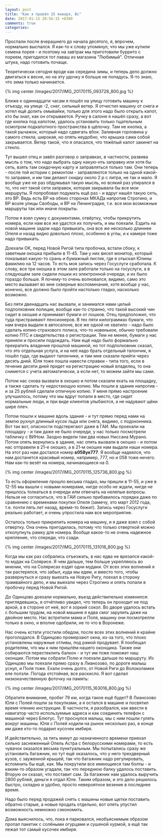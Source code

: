 ```yaml
---
layout: post
title: "Как я провёл 15 января, Вс"
date: 2017-01-15 20:56:15 +0300
comments: true
categories: 
---
```

Проспали после вчерашнего до начала десятого, я, впрочем, нормально выспался. Я как-то к слову упомянул, что мы уже купили семена порея - и поэтому на завтрак мы приготовили буррито с пореем, пригодился тот лаваш из магазина "Любимый". Отличная штука, надо готовить почаще.

Теоретически сегодня вроде как середина зимы, и теперь дело должно двигаться к весне, но на эту удочку я больше не попадусь. Я-то знаю, что зима только начинается. 

{% img center /images/2017/IMG_20170115_093728_800.jpg %}

Ближе к одиннадцати часам я пошёл на улицу готовить машину к отъезду, на улице -2, снег, сильный ветер. Я отчистил машину от снега и хотел ещё долить омывайки, только для этого надо было открыть капот, кто бы знал, как он открывается. Ручку в салоне я нашёл сразу, а вот где кнопка под капотом, удалось установить только тщательным осмотром подкапотного пространства в щёлочку. Там не кнопка, а такой рычажок, который надо сдвигать вбок. Заливная горловина у самого стекла, широкая, но опять неудобно, что крышка сама собой закрывается. Ветер такой, что я опасался, что тяжёлый капот закинет на стекло. 

Тут вышел отец и завёл разговор о заправках, в частности, развива мысль о том, что надо выбрать одну какую-нть заправку или хотя бы сеть, взять там скидочную карту и заправляться только там. Они теперь - после той истории с ремонтом - заправляются только на одной какой-то заправке, и им там делают скидку около 2 р с литра, не так и мало. Я вообще уже не раз обдумывал такую мысль, но всякий раз упирался в то, что нет такой сети заправок, которая закрывала бы все мои маршруты. Я попробовал подумать ещё раз - и вдруг нашёл такую сеть, это ВР. Ведь есть ВР на обеих сторонах МКАДа напротив Строгино, и ВР возле улицы Свободы, и ВР на Ленинградке, т.е. все мои возможные маршруты так или иначе покрыты.

Потом я взял сумку с документами, отвёртку, чтобы прикрутить номера, если нам все же удастся их получить, и мы поехали. Ездить на новой машине задом надо привыкать, она все же несколько длиннее Опеля и назад видно довольно плохо, особенно в углы, и к камере тоже надо привыкать.

Доехали ОК, перед Новой Ригой типа пробочка, встали сбоку, к заветным окошка прибыли в 11-45. Там у них висел монитор, который показывал какую-то срань и бумажный листик, где я отыскал Юлины фамилию на 12 часов. То есть моя запись через Госуслуги сработала. К слову, все три окошка в этом зале работали только на госуслуги, а в следующем зале сидели лошки из электронной очереди, и их было гораздо больше. Я почему-то очень волновался, видимо, само это место вызывает во мне скверные воспоминания, хотя вообще у нас, конечно, все должно было пройти настолько гладко, насколько возможно.

Без пяти двенадцать нас вызвали, и занимался нами целый подполковник полиции, вообще как-то странно, что такой высокий чин сидит в окошке и принимает бумаги от лошков. Отец предположил, что туда пристраивают пенсионеров. В тех пяти килограммах бумаги, что нам вчера выдали в автосалоне, все же одной не хватило - надо было сделать копию страхового полиса, что-то новенькое, обычно требовали копию ПТС и свидетельства о регистрации. Тем не менее, бумаги у нас приняли и просили подождать. Нам ещё надо было формально прекратить владение прошлой машиной, но тот подполковник сказал, что это отдельная услуга, и на неё надо брать отдельный талончик, я пошёл туда, где выдают талончики, и там мне сказали прийти через десять дней. Юля тоже пошла навести справки - типа того, если в течение десяти дней придет на регистрацию новый владелец, то она снимется с учета автоматически, а если нет, то можем зайти мы сами.

Потом нас снова вызвали в окошко и потом сказали ехать на площадку, а также сделать ту недостающую копию. Мы пошли в здание напротив - и за 25 рублей сделали отличную копию. У меня прямо настроение улучшилось, потому что мы вдруг попали в место, где сидят нормальные люди, и при виде клиентов улыбаются, а не надувают щёки шире плеч.

Потом пошли к машине вдоль здания - и тут прямо перед нами на землю рухнул длинный кусок льда или снега, видимо, с подоконника. Вот так вот, опасности подстерегают даже в ГАИ. Мы проехали на площадку - и там даже не было очереди, у нас только посмотрели табличку с ВИНом. Заодно видели там два новых Ниссана Мурано. Потом опять вернулись в здание, нас опять вызвали в окошко - и потом нас отправили в 21-е окошко, а в 21-м окошке нам выдали наши номера. На этот раз нам достался номер **в058уе777**. Я вообще надеялся, что нам достанется красивый номер, например, 777, но и 058 тоже ничего. Нам как-то везёт на номера, начинающиеся на 0.

{% img center /images/2017/IMG_20170115_125736_800.jpg %}

То есть оформление прошло весьма гладко, мы пришли в 11-55, и уже в 12-55 мы вышли с новыми номерами, нигде особо не ждали, нигде не пришлось толкаться в очереди илм отвечать на нелепые вопросы. Нельзя не согласиться, что в ГАИ сильно прибавилось порядка даже по сравнению с временами покупки Опеля (замечу, это март 2012 года, т.е. почти пять лет назад, время-то бежит). Запись через Госуслуги реально работает, и очень упростила нам все мероприятие.

Осталось только прикрепить номера на машину, и я даже взял с собой отвертку. Она очень пригодилась, потому что только отверткой можно отколупнуть рамку для номера. Вообще какое-то не очень надежное крепление, что спереди, что сзади.

{% img center /images/2017/IMG_20170115_131016_800.jpg %}

Когда мы как раз собрались отъезжать, в нас едва не врезался какой-то мудак на Солярисе. Я чем дальше, тем больше укрепляюсь во мнении, что на Солярисах ездят одни мудаки. От всех этих волнений я так растерялся, что забыл, куда мы едем, и вместо того, чтобы развернуться и сразу выехать на Новую Ригу, поехал в сторону трамвайного депо, и мы выехали через Строгино и опять попали в пробочку перед Новой Ригой.

До Одинцово доехали нормально, въезд действительно изменился: приглядевшись, я отчётливо увидел, что теперь он проходит не под аркой, а в стороне от неё, вот я зоркий сокол. Во дворе удалось встать с большим трудом, на новой машине я едва смог зарулить даже на двойное место. Нас встретили мама и Поля, машину они посмотрелли только в окно, и вполне одобрили, не то что в Воронеже.

Нас очень кстати угостили обедом, после всех этих волнений я крайне проголодался. В Одинцово промерзают окна, из-за того, что плохо установлены наружные отливы, под рамой продувает. Я пообещал родителям, что мы к ним пришлём нашего оконщика. Также они собираются перестеклить балкон - и тут им тоже поможет наш оконщик. Потом мы собрали Полю и поехали дальше по маршруту. Из Одинцово мы поехали прямо сразу в Лианозово, по дороге малыш уснул, и Поля тоже. Ехали очень долго, от Новой Риги до Волоколамки еле ползли. Погода отстойная, все раскисло. Я вот сделал низкокачественную фоточку на память:

{% img center /images/2017/IMG_20170115_163016_800.jpg %}

Обратите внимание, пробег 79 км, когда такое ещё будет? В Лианозово Юля с Полей пошли за покупками, а я остался в машине и посвятил время чтению инструкции. В частности, я разобрался, как ввести в навигатор часто используемые адреса и как соединить телефон с машиной через Блютус. Тут проснулся малыш, мы с ним пошли гулять вокруг машины. Юля с Полей ходили на рынок несколько раз, в конце им даже кто-то подарил кусочек имбиря.

И действительно, за пять минут до назначенного времени приехал сильно заснеженный Опель Астра с белорусскими номерами, то есть чувачок оказался весьма пунктуальным. Мы попытались сразу же установить багажник, но тут ещё оказалось, что у него трехдверный кузов, с зауженной крышей, так что багажник надо регулировать, вспомнить бы ещё, как. Мы покрутили все имеющиеся там болты - и каким-то образом угадали, так что переднюю балку удалось поставить. Вторую он сказал, что поставит сам. За багажник нам удалось выручить 2800 рублей, деньги я отдал Юле. Таким образом, и это дело решилось быстро, складно и удобно, просто невероятное везение в последнее время.

Надо было перед продажей снять с машины новые щетки поставить обратно старые, а новые продать отдельно, вот опять упустил возможность немножко сэкономить.

Дома выяснилось, что, пока я парковался, необъяснимым образом пропал пакетик с солёными огурцами и сушеной хурмой, а ещё так лежал тот самый кусочек имбиря.